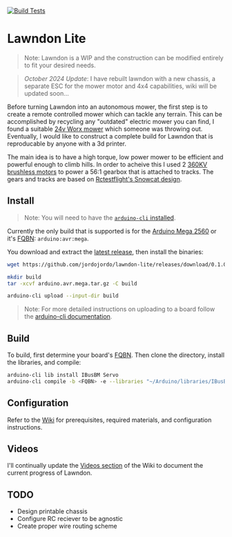 [![Build Tests](https://github.com/jordojordo/lawndon-lite/actions/workflows/tests.yml/badge.svg?event=schedule)](https://github.com/jordojordo/lawndon-lite/actions/workflows/tests.yml)

# Lawndon Lite

> Note: Lawndon is a WIP and the construction can be modified entirely to fit your desired needs.

> *October 2024 Update*: I have rebuilt lawndon with a new chassis, a separate ESC for the mower motor and 4x4 capabilities, wiki will be updated soon...

Before turning Lawndon into an autonomous mower, the first step is to create a remote controlled mower which can tackle any terrain. This can be accomplished by recycling any "outdated" electric mower you can find, I found a suitable [24v Worx mower](https://www.worx.com/24v-cordless-lawn-mower-wg782.html) which someone was throwing out. Eventually, I would like to construct a complete build for Lawndon that is reproducable by anyone with a 3d printer.

The main idea is to have a high torque, low power mower to be efficient and powerful enough to climb hills. In order to acheive this I used 2 [360KV brushless motors](https://www.rctimer.com/rctimer-5010-360kv-multicopter-brushless-motor-p0233.html) to power a 56:1 gearbox that is attached to tracks. The gears and tracks are based on [Rctestflight's Snowcat design](https://www.thingiverse.com/thing:4308626).

## Install

> Note: You will need to have the [`arduino-cli` installed](https://arduino.github.io/arduino-cli/0.19/installation/).

Currently the only build that is supported is for the [Arduino Mega 2560](https://store.arduino.cc/products/arduino-mega-2560-rev3) or it's [FQBN](https://arduino.github.io/arduino-cli/0.19/commands/arduino-cli_board_listall/): `arduino:avr:mega`.

You download and extract the [latest release](https://github.com/jordojordo/lawndon-lite/releases), then install the binaries:

```sh
wget https://github.com/jordojordo/lawndon-lite/releases/download/0.1.0/arduino.avr.mega.tar.gz

mkdir build
tar -xcvf arduino.avr.mega.tar.gz -C build

arduino-cli upload --input-dir build
```

> Note: For more detailed instructions on uploading to a board follow the [arduino-cli documentation](https://arduino.github.io/arduino-cli/0.19/commands/arduino-cli_upload/).

## Build

To build, first determine your board's [FQBN](https://arduino.github.io/arduino-cli/0.19/commands/arduino-cli_board_listall/). Then clone the directory, install the libraries, and compile:

```sh
arduino-cli lib install IBusBM Servo
arduino-cli compile -b <FQBN> -e --libraries "~/Arduino/libraries/IBusBM,~/Arduino/libraries/Servo" ./lawndon/
```

## Configuration
 
Refer to the [Wiki](https://github.com/jordojordo/lawndon-lite/wiki) for prerequisites, required materials, and configuration instructions.

## Videos

I'll continually update the [Videos section](https://github.com/jordojordo/lawndon-lite/wiki/Videos) of the Wiki to document the current progress of Lawndon.

## TODO

- Design printable chassis
- Configure RC reciever to be agnostic
- Create proper wire routing scheme